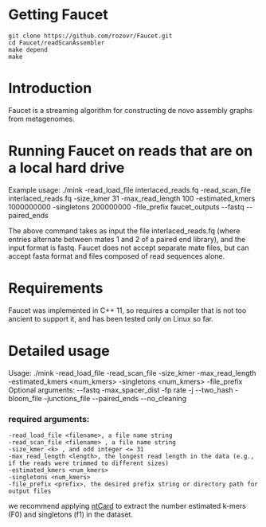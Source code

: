 <!-- # Getting Recycler
You can download Recycler [here](https://github.com/Shamir-Lab/Recycler/releases/download/Recycler-v0.6/Recycler-0.6.zip) or clone it via the link below. In case you download the zip, unzip the file before following the instructions below (ignoring the 'git clone' line)
 -->
# Getting Faucet
    git clone https://github.com/rozovr/Faucet.git
    cd Faucet/readScanAssembler
	make depend
	make    
 
# Introduction
Faucet is a streaming algorithm for constructing de novo assembly graphs from metagenomes. 


# Running Faucet on reads that are on a local hard drive
Example usage:
./mink -read_load_file interlaced_reads.fq -read_scan_file interlaced_reads.fq -size_kmer 31 -max_read_length 100 -estimated_kmers 1000000000 -singletons 200000000 -file_prefix faucet_outputs --fastq --paired_ends

The above command takes as input the file interlaced_reads.fq (where entries alternate between mates 1 and 2 of a paired end library), and the input format is fastq. Faucet does not accept separate mate files, but can accept fasta format and files composed of read sequences alone.


# Requirements
Faucet was implemented in C++ 11, so requires a compiler that is not too ancient to support it, and has been tested only on Linux so far. 

# Detailed usage

Usage:
./mink -read_load_file <filename> -read_scan_file <filename> -size_kmer <k> -max_read_length <length> -estimated_kmers <num_kmers> -singletons <num_kmers> -file_prefix <prefix>
Optional arguments: --fastq -max_spacer_dist <dist> -fp rate <rate> -j <int> --two_hash -bloom_file <filename> -junctions_file <filename> --paired_ends --no_cleaning

### required arguments:
 
	-read_load_file <filename>, a file name string 
	-read_scan_file <filename> , a file name string
	-size_kmer <k> , and odd integer <= 31
	-max_read_length <length>, the longest read length in the data (e.g., if the reads were trimmed to different sizes)
	-estimated_kmers <num_kmers> 
	-singletons <num_kmers> 
	-file_prefix <prefix>, the desired prefix string or directory path for output files 
 
we recommend applying <a href="https://github.com/bcgsc/ntCard">ntCard</a> to extract the number estimated k-mers (F0) and singletons (f1) in the dataset.

<!-- ### optional arguments:
	--fastq 
	-max_spacer_dist <dist> 
	-fp <rate> 
	-j <int> 
	--two_hash 
	-bloom_file <filename> 
	-junctions_file <filename> 
	--paired_ends --no_cleaning
 -->
<!-- # <a name="bam-prep">Preparing the BAM input: -->

<!-- # Outputs: -->


